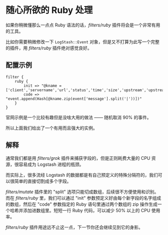 # 随心所欲的 Ruby 处理

如果你稍微懂那么一点点 Ruby 语法的话，*filters/ruby* 插件将会是一个非常有用的工具。

比如你需要稍微修改一下 `LogStash::Event` 对象，但是又不打算为此写一个完整的插件，用 *filters/ruby* 插件绝对感觉良好。

## 配置示例

```
filter {
    ruby {
        init => "@kname = ['client','servername','url','status','time','size','upstream','upstreamstatus','upstreamtime','referer','xff','useragent']"
        code => "event.append(Hash[@kname.zip(event['message'].split('|'))])"
    }
}
```

官网示例是一个比较有趣但是没啥大用的做法 —— 随机取消 90% 的事件。

所以上面我们给出了一个有用而且强大的实例。

## 解释

通常我们都是用 *filters/grok* 插件来捕获字段的，但是正则耗费大量的 CPU 资源，很容易成为 Logstash 进程的瓶颈。

而实际上，很多流经 Logstash 的数据都是有自己预定义的特殊分隔符的，我们可以很简单的直接切割成多个字段。

*filters/mutate* 插件里的 "split" 选项只能切成数组，后续很不方便使用和识别。而在 *filters/ruby* 里，我们可以通过 "init" 参数预定义好由每个新字段的名字组成的数组，然后在 "code" 参数指定的 Ruby 语句里通过两个数组的 zip 操作生成一个哈希并添加进数组里。短短一行 Ruby 代码，可以减少 50% 以上的 CPU 使用率。

*filters/ruby* 插件用途远不止这一点，下一节你还会继续见到它的身影。
